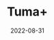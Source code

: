---
title: 'Tuma+'
date: '2022-08-31' 
metatag: '' 
inventory: '0' 
draft: false 
# meta description 
shortDescripton: ''
description: 'Herb'
longdescription: ''
featured: True
# product Price
price: '20.0'
# Product Short Description
shortDescription: ''
productID: '079080BE-1129-ED11-9968-005056B3A416'
type: 'products'
category: 'Herb' 
thumnailproduct: 'https://aminsaddiquidawakhana.eralive.net/images/products/079080BE-1129-ED11-9968-005056B3A4161.png' 
images:
  - image: 'images/products/079080BE-1129-ED11-9968-005056B3A4161.png'  
Variants:
---